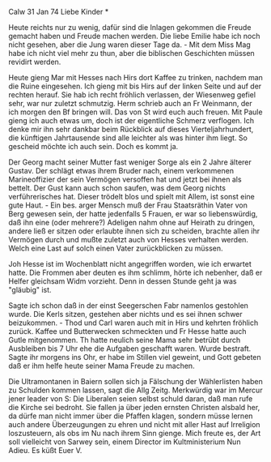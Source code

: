  Calw 31 Jan 74
Liebe Kinder <Fried>*

Heute reichts nur zu wenig, dafür sind die Inlagen gekommen die Freude gemacht haben und Freude machen werden. Die liebe Emilie habe ich noch nicht gesehen, aber die Jung waren dieser Tage da. - Mit dem Miss Mag habe ich nicht viel mehr zu thun, aber die biblischen Geschichten müssen revidirt werden.

Heute gieng Mar mit Hesses nach Hirs dort Kaffee zu trinken, nachdem man die Ruine eingesehen. Ich gieng mit bis Hirs auf der linken Seite und auf der rechten herauf. Sie hab ich recht fröhlich verlassen, der Wiesenweg gefiel sehr, war nur zuletzt schmutzig. Herm schrieb auch an Fr Weinmann, der ich morgen den Bf bringen will. Das von St wird euch auch freuen. 
Mit Paule gieng ich auch etwas um, doch ist der eigentliche Schmerz verflogen. Ich denke mir ihn sehr dankbar beim Rückblick auf dieses Vierteljahrhundert, die künftigen Jahrtausende sind alle leichter als was hinter ihm liegt. So gescheid möchte ich auch sein. Doch es kommt ja.

Der Georg macht seiner Mutter fast weniger Sorge als ein 2 Jahre älterer Gustav. Der schlägt etwas ihrem Bruder nach, einem verkommenen Marineoffizier der sein Vermögen versoffen hat und jetzt bei ihnen als bettelt. Der Gust kann auch schon saufen, was dem Georg nichts verführerisches hat. Dieser trödelt blos und spielt mit Allem, ist sonst eine gute Haut. - Ein bes. arger Mensch muß der Frau Staatsräthin Vater von Berg gewesen sein, der hatte jedenfalls 5 Frauen, er war so liebenswürdig, daß ihn eine (oder mehrere?) Adeligen nahm ohne auf Heirath zu dringen, andere ließ er sitzen oder erlaubte ihnen sich zu scheiden, brachte allen ihr Vermögen durch und mußte zuletzt auch von Hesses verhalten werden. Welch eine Last auf solch einen Vater zurückblicken zu müssen.

Joh Hesse ist im Wochenblatt nicht angegriffen worden, wie ich erwartet hatte. Die Frommen aber deuten es ihm schlimm, hörte ich nebenher, daß er Helfer gleichsam Widm vorzieht. Denn in dessen Stunde geht ja was "gläubig" ist.

Sagte ich schon daß in der einst Seegerschen Fabr namenlos gestohlen wurde. Die Kerls sitzen, gestehen aber nichts und es sei ihnen schwer beizukommen. - Thod und Carl waren auch mit in Hirs und kehrten fröhlich zurück. Kaffee und Butterwecken schmeckten und Fr Hesse hatte auch Gutle mitgenommen. Th hatte neulich seine Mama sehr betrübt durch Ausbleiben bis 7 Uhr ehe die Aufgaben geschafft waren. Wurde bestraft. Sagte ihr morgens ins Ohr, er habe im Stillen viel geweint, und Gott gebeten daß er ihm helfe heute seiner Mama Freude zu machen.

Die Ultramontanen in Baiern sollen sich ja Fälschung der Wählerlisten haben zu Schulden kommen lassen, sagt die Allg Zeitg. Merkwürdig war im Mercur jener leader von S: Die Liberalen seien selbst schuld daran, daß man rufe die Kirche sei bedroht. Sie fallen ja über jeden ernsten Christen alsbald her, da dürfe man nicht immer über die Pfaffen klagen, sondern müsse lernen auch andere Überzeugungen zu ehren und nicht mit aller Hast auf Irreligion loszusteuern, als obs im Nu nach ihrem Sinn gienge. Mich freute es, der Art soll vielleicht von Sarwey sein, einem Director im Kultministerium 
 Nun Adieu. Es küßt
 Euer V.
